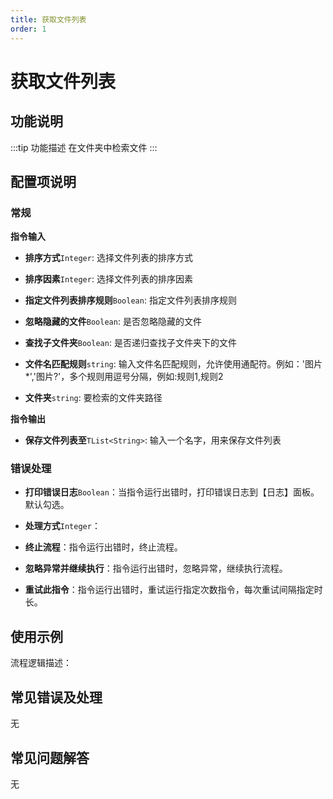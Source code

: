 ```yaml
---
title: 获取文件列表
order: 1
---
```


# 获取文件列表

## 功能说明

:::tip 功能描述
在文件夹中检索文件
:::

## 配置项说明

### 常规

**指令输入**

- **排序方式**`Integer`: 选择文件列表的排序方式

- **排序因素**`Integer`: 选择文件列表的排序因素

- **指定文件列表排序规则**`Boolean`: 指定文件列表排序规则

- **忽略隐藏的文件**`Boolean`: 是否忽略隐藏的文件

- **查找子文件夹**`Boolean`: 是否递归查找子文件夹下的文件

- **文件名匹配规则**`string`: 输入文件名匹配规则，允许使用通配符。例如：'图片*','图片?'，多个规则用逗号分隔，例如:规则1,规则2

- **文件夹**`string`: 要检索的文件夹路径


**指令输出**

- **保存文件列表至**`TList<String>`: 输入一个名字，用来保存文件列表

### 错误处理

- **打印错误日志**`Boolean`：当指令运行出错时，打印错误日志到【日志】面板。默认勾选。

- **处理方式**`Integer`：

 - **终止流程**：指令运行出错时，终止流程。

 - **忽略异常并继续执行**：指令运行出错时，忽略异常，继续执行流程。

 - **重试此指令**：指令运行出错时，重试运行指定次数指令，每次重试间隔指定时长。

## 使用示例

流程逻辑描述：

## 常见错误及处理

无

## 常见问题解答

无

